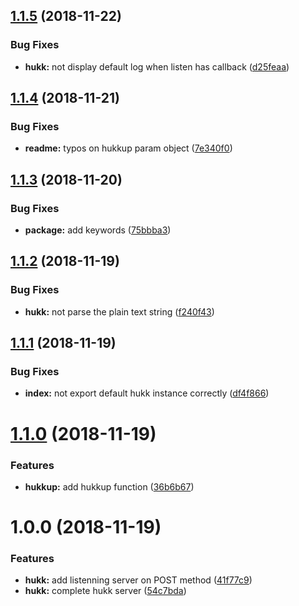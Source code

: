## [1.1.5](https://github.com/nampdn/hukk/compare/v1.1.4...v1.1.5) (2018-11-22)


### Bug Fixes

* **hukk:** not display default log when listen has callback ([d25feaa](https://github.com/nampdn/hukk/commit/d25feaa))

## [1.1.4](https://github.com/nampdn/hukk/compare/v1.1.3...v1.1.4) (2018-11-21)


### Bug Fixes

* **readme:** typos on hukkup param object ([7e340f0](https://github.com/nampdn/hukk/commit/7e340f0))

## [1.1.3](https://github.com/nampdn/hukk/compare/v1.1.2...v1.1.3) (2018-11-20)


### Bug Fixes

* **package:** add keywords ([75bbba3](https://github.com/nampdn/hukk/commit/75bbba3))

## [1.1.2](https://github.com/nampdn/hukk/compare/v1.1.1...v1.1.2) (2018-11-19)


### Bug Fixes

* **hukk:** not parse the plain text string ([f240f43](https://github.com/nampdn/hukk/commit/f240f43))

## [1.1.1](https://github.com/nampdn/hukk/compare/v1.1.0...v1.1.1) (2018-11-19)


### Bug Fixes

* **index:** not export default hukk instance correctly ([df4f866](https://github.com/nampdn/hukk/commit/df4f866))

# [1.1.0](https://github.com/nampdn/hukk/compare/v1.0.0...v1.1.0) (2018-11-19)


### Features

* **hukkup:** add hukkup function ([36b6b67](https://github.com/nampdn/hukk/commit/36b6b67))

# 1.0.0 (2018-11-19)


### Features

* **hukk:** add listenning server on POST method ([41f77c9](https://github.com/nampdn/hukk/commit/41f77c9))
* **hukk:** complete hukk server ([54c7bda](https://github.com/nampdn/hukk/commit/54c7bda))
